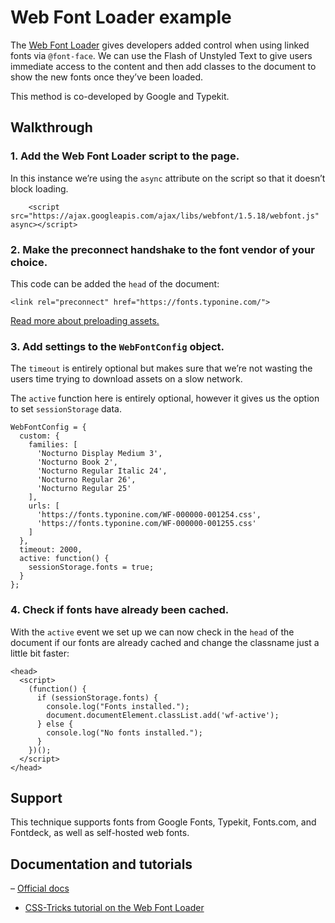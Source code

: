 # Web Font Loader example

The [Web Font Loader](https://github.com/typekit/webfontloader) gives developers added control when using linked fonts via `@font-face`. We can use the Flash of Unstyled Text to give users immediate access to the content and then add classes to the document to show the new fonts once they’ve been loaded.

This method is co-developed by Google and Typekit.


## Walkthrough

### 1. Add the Web Font Loader script to the page.
In this instance we’re using the `async` attribute on the script so that it doesn’t block loading.

```
    <script src="https://ajax.googleapis.com/ajax/libs/webfont/1.5.18/webfont.js" async></script>
```



### 2. Make the preconnect handshake to the font vendor of your choice.
This code can be added the `head` of the document:

```
<link rel="preconnect" href="https://fonts.typonine.com/">
```

[Read more about preloading assets.](https://css-tricks.com/prefetching-preloading-prebrowsing/)



### 3. Add settings to the `WebFontConfig` object.
The `timeout` is entirely optional but makes sure that we’re not wasting the users time trying to download assets on a slow network.

The `active` function here is entirely optional, however it gives us the option to set `sessionStorage` data.

```
WebFontConfig = {
  custom: {
    families: [
      'Nocturno Display Medium 3',
      'Nocturno Book 2',
      'Nocturno Regular Italic 24',
      'Nocturno Regular 26',
      'Nocturno Regular 25'
    ],
    urls: [
      'https://fonts.typonine.com/WF-000000-001254.css',
      'https://fonts.typonine.com/WF-000000-001255.css'
    ]
  },
  timeout: 2000,
  active: function() {
    sessionStorage.fonts = true;
  }
};
```




### 4. Check if fonts have already been cached.
With the `active` event we set up we can now check in the `head` of the document if our fonts are already cached and change the classname just a little bit faster:

```
<head>
  <script>
    (function() {
      if (sessionStorage.fonts) {
        console.log("Fonts installed.");
        document.documentElement.classList.add('wf-active');
      } else {
        console.log("No fonts installed.");
      }
    })();
  </script>
</head>
```



## Support
This technique supports fonts from Google Fonts, Typekit, Fonts.com, and Fontdeck, as well as self-hosted web fonts.


## Documentation and tutorials
– [Official docs](https://github.com/typekit/webfontloader)
- [CSS-Tricks tutorial on the Web Font Loader](https://css-tricks.com/loading-web-fonts-with-the-web-font-loader/)



